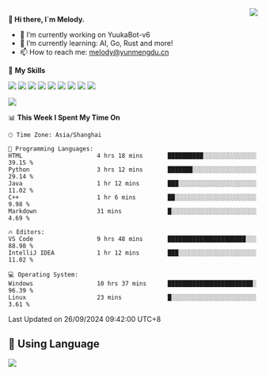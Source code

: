 <a href="#">
  <img align="right" src="https://github-readme-stats.vercel.app/api?username=melodyyuuka&count_private=true&show_icons=true" />
</a>

**👋 Hi there, I`m Melody.**

- 🔭 I’m currently working on YuukaBot-v6
- 🌱 I’m currently learning: AI, Go, Rust and more!
- 📫 How to reach me: melody@yunmengdu.cn

🌟 **My Skills** 

![](https://img.shields.io/badge/-Python-3e74a2?style=flat-square&logo=Python&logoColor=fff)
![](https://img.shields.io/badge/-Java-007396?style=flat-square&logo=OpenJDK&logoColor=fff)
![](https://img.shields.io/badge/-Node.js-339933?style=flat-square&logo=Node.js&logoColor=fff)
![](https://img.shields.io/badge/-Git-f05032?style=flat-square&logo=git&logoColor=fff)
![](https://img.shields.io/badge/-PostgreSQL-4169e1?style=flat-square&logo=PostgreSQL&logoColor=fff)
![](https://img.shields.io/badge/-Rust-000000?style=flat-square&logo=rust&logoColor=fff)
![](https://img.shields.io/badge/-VSCode-007acc?style=flat-square&logo=Visual-Studio-Code&logoColor=fff)
![](https://img.shields.io/badge/-FastAPI-009688?style=flat-square&logo=FastAPI&logoColor=fff)
![](https://img.shields.io/badge/-Linux-000000?style=flat-square&logo=Linux&logoColor=fff)


![](https://wakatime.com/badge/user/fa6dc0e2-47c5-4d2d-ae45-69fec6f2122c.svg)

<!--START_SECTION:waka-->
📊 **This Week I Spent My Time On** 

```text
🕑︎ Time Zone: Asia/Shanghai

💬 Programming Languages: 
HTML                     4 hrs 18 mins       ██████████░░░░░░░░░░░░░░░   39.15 % 
Python                   3 hrs 12 mins       ███████░░░░░░░░░░░░░░░░░░   29.14 % 
Java                     1 hr 12 mins        ███░░░░░░░░░░░░░░░░░░░░░░   11.02 % 
C++                      1 hr 6 mins         ██░░░░░░░░░░░░░░░░░░░░░░░    9.98 % 
Markdown                 31 mins             █░░░░░░░░░░░░░░░░░░░░░░░░    4.69 % 

🔥 Editors: 
VS Code                  9 hrs 48 mins       ██████████████████████░░░   88.98 % 
IntelliJ IDEA            1 hr 12 mins        ███░░░░░░░░░░░░░░░░░░░░░░   11.02 % 

💻 Operating System: 
Windows                  10 hrs 37 mins      ████████████████████████░   96.39 % 
Linux                    23 mins             █░░░░░░░░░░░░░░░░░░░░░░░░    3.61 % 
```


 Last Updated on 26/09/2024 09:42:00 UTC+8
<!--END_SECTION:waka-->

## 🥰 **Using Language**

![](https://github-readme-stats.vercel.app/api/wakatime?username=MelodyYuyuko&layout=compact&hide_border=true)
